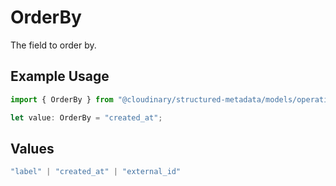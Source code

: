 # OrderBy

The field to order by.

## Example Usage

```typescript
import { OrderBy } from "@cloudinary/structured-metadata/models/operations";

let value: OrderBy = "created_at";
```

## Values

```typescript
"label" | "created_at" | "external_id"
```